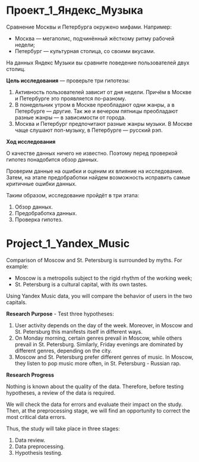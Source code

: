 # Проект_1_Яндекс_Музыка
Сравнение Москвы и Петербурга окружено мифами. Например:
 * Москва — мегаполис, подчинённый жёсткому ритму рабочей недели;
 * Петербург — культурная столица, со своими вкусами.

На данных Яндекс Музыки вы сравните поведение пользователей двух столиц.

**Цель исследования** — проверьте три гипотезы:
1. Активность пользователей зависит от дня недели. Причём в Москве и Петербурге это проявляется по-разному.
2. В понедельник утром в Москве преобладают одни жанры, а в Петербурге — другие. Так же и вечером пятницы преобладают разные жанры — в зависимости от города. 
3. Москва и Петербург предпочитают разные жанры музыки. В Москве чаще слушают поп-музыку, в Петербурге — русский рэп.

**Ход исследования**

О качестве данных ничего не известно. Поэтому перед проверкой гипотез понадобится обзор данных. 

Проверим данные на ошибки и оценим их влияние на исследование. Затем, на этапе предобработки найдем возможность исправить самые критичные ошибки данных.
 
Таким образом, исследование пройдёт в три этапа:
 1. Обзор данных.
 2. Предобработка данных.
 3. Проверка гипотез.


# Project_1_Yandex_Music
Comparison of Moscow and St. Petersburg is surrounded by myths. For example:
   * Moscow is a metropolis subject to the rigid rhythm of the working week;
   * St. Petersburg is a cultural capital, with its own tastes.

Using Yandex Music data, you will compare the behavior of users in the two capitals.

**Research Purpose** - Test three hypotheses:
1. User activity depends on the day of the week. Moreover, in Moscow and St. Petersburg this manifests itself in different ways.
2. On Monday morning, certain genres prevail in Moscow, while others prevail in St. Petersburg. Similarly, Friday evenings are dominated by different genres, depending on the city.
3. Moscow and St. Petersburg prefer different genres of music. In Moscow, they listen to pop music more often, in St. Petersburg - Russian rap.

**Research Progress**

Nothing is known about the quality of the data. Therefore, before testing hypotheses, a review of the data is required.

We will check the data for errors and evaluate their impact on the study. Then, at the preprocessing stage, we will find an opportunity to correct the most critical data errors.
 
Thus, the study will take place in three stages:
  1. Data review.
  2. Data preprocessing.
  3. Hypothesis testing.
